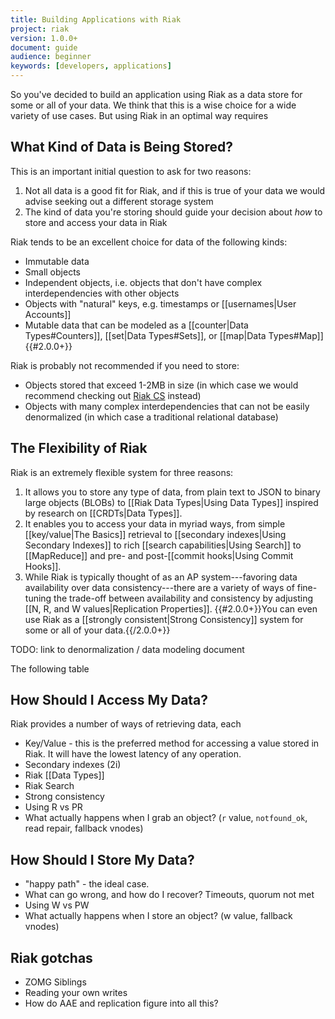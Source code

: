 ```yaml
---
title: Building Applications with Riak
project: riak
version: 1.0.0+
document: guide
audience: beginner
keywords: [developers, applications]
---
```


So you've decided to build an application using Riak as a data store for some or all of your data. We think that this is a wise choice for a wide variety of use cases. But using Riak in an optimal way requires 

## What Kind of Data is Being Stored?

This is an important initial question to ask for two reasons:

1. Not all data is a good fit for Riak, and if this is true of your data we would advise seeking out a different storage system
2. The kind of data you're storing should guide your decision about *how* to store and access your data in Riak

Riak tends to be an excellent choice for data of the following kinds:

* Immutable data
* Small objects
* Independent objects, i.e. objects that don't have complex interdependencies with other objects
* Objects with "natural" keys, e.g. timestamps or [[usernames|User Accounts]]
* Mutable data that can be modeled as a [[counter|Data Types#Counters]], [[set|Data Types#Sets]], or [[map|Data Types#Map]] {{#2.0.0+}}

Riak is probably not recommended if you need to store:

* Objects stored that exceed 1-2MB in size (in which case we would recommend checking out [Riak CS](http://docs.basho.com/riakcs/latest/) instead)
* Objects with many complex interdependencies that can not be easily denormalized (in which case a traditional relational database)

## The Flexibility of Riak

Riak is an extremely flexible system for three reasons:

1. It allows you to store any type of data, from plain text to JSON to binary large objects (BLOBs) to [[Riak Data Types|Using Data Types]] inspired by research on [[CRDTs|Data Types]].
2. It enables you to access your data in myriad ways, from simple [[key/value|The Basics]] retrieval to [[secondary indexes|Using Secondary Indexes]] to rich [[search capabilities|Using Search]] to [[MapReduce]] and pre- and post-[[commit hooks|Using Commit Hooks]].
3. While Riak is typically thought of as an AP system---favoring data availability over data consistency---there are a variety of ways of fine-tuning the trade-off between availability and consistency by adjusting [[N, R, and W values|Replication Properties]]. {{#2.0.0+}}You can even use Riak as a [[strongly consistent|Strong Consistency]] system for some or all of your data.{{/2.0.0+}}

TODO: link to denormalization / data modeling document

The following table

## How Should I Access My Data?

Riak provides a number of ways of retrieving data, each 

* Key/Value - this is the preferred method for accessing a value stored in Riak. It will have the lowest latency of any operation.
* Secondary indexes (2i)
* Riak [[Data Types]]
* Riak Search
* Strong consistency
* Using R vs PR
* What actually happens when I grab an object? (`r` value, `notfound_ok`, read repair, fallback vnodes)

## How Should I Store My Data?

* "happy path" - the ideal case.
* What can go wrong, and how do I recover? Timeouts, quorum not met
* Using W vs PW
* What actually happens when I store an object? (w value, fallback vnodes)

## Riak gotchas

* ZOMG Siblings
* Reading your own writes
* How do AAE and replication figure into all this?
